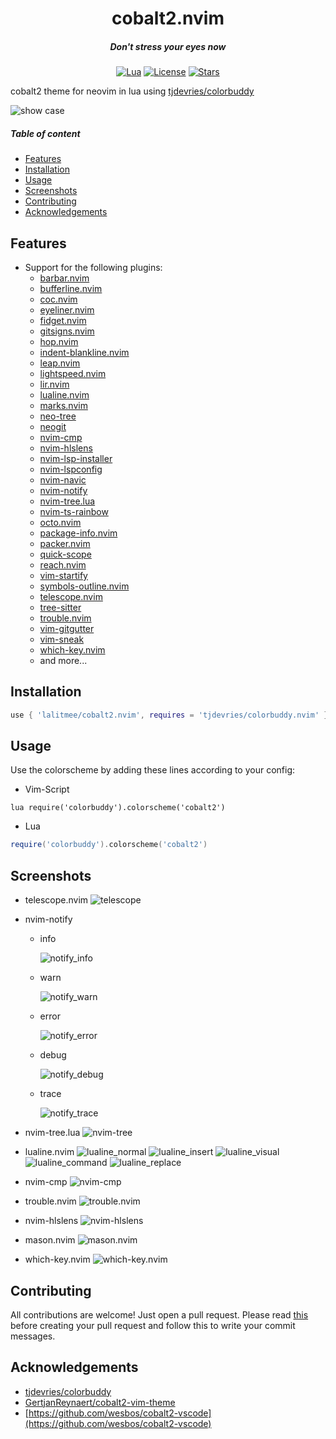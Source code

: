 <div align="center">

# cobalt2.nvim

##### Don't stress your eyes now

[![Lua](https://img.shields.io/badge/Lua-blue.svg?style=for-the-badge&logo=lua)](http://www.lua.org)
[![License](https://img.shields.io/github/license/lalitmee/cobalt2.nvim?color=%23FFC600&style=for-the-badge)](https://github.com/lalitmee/cobalt2.nvim/blob/main/LICENSE)
[![Stars](https://img.shields.io/github/stars/lalitmee/cobalt2.nvim?style=for-the-badge)](https://github.com/lalitmee/cobalt2.nvim/stargazers)

</div>

cobalt2 theme for neovim in lua using [tjdevries/colorbuddy](https://github.com/tjdevries/colorbuddy.nvim)

![show case](https://user-images.githubusercontent.com/10762218/197936892-5b8179d2-567d-4e94-981f-7c0a8b0108c0.png "cobalt2 theme for lua and javascript")

##### Table of content

- [Features](#features)
- [Installation](#installation)
- [Usage](#usage)
- [Screenshots](#screenshots)
- [Contributing](#contributing)
- [Acknowledgements](#acknowledgements)

## Features

- Support for the following plugins:
  - [barbar.nvim](https://github.com/romgrk/barbar.nvim)
  - [bufferline.nvim](https://github.com/akinsho/bufferline.nvim)
  - [coc.nvim](https://github.com/neoclide/coc.nvim)
  - [eyeliner.nvim](https://github.com/jinh0/eyeliner.nvim)
  - [fidget.nvim](https://github.com/j-hui/fidget.nvim)
  - [gitsigns.nvim](https://github.com/lewis6991/gitsigns.nvim)
  - [hop.nvim](https://github.com/phaazon/hop.nvim)
  - [indent-blankline.nvim](https://github.com/lukas-reineke/indent-blankline.nvim)
  - [leap.nvim](https://github.com/ggandor/leap.nvim)
  - [lightspeed.nvim](https://github.com/ggandor/lightspeed.nvim)
  - [lir.nvim](https://github.com/tamago324/lir.nvim)
  - [lualine.nvim](https://github.com/nvim-lualine/lualine.nvim)
  - [marks.nvim](https://github.com/chentau/marks.nvim)
  - [neo-tree](https://github.com/nvim-neo-tree/neo-tree.nvim)
  - [neogit](https://github.com/TimUntersberger/neogit)
  - [nvim-cmp](https://github.com/hrsh7th/nvim-cmp)
  - [nvim-hlslens](https://github.com/kevinhwang91/nvim-hlslens)
  - [nvim-lsp-installer](https://github.com/williamboman/nvim-lsp-installer)
  - [nvim-lspconfig](https://github.com/neovim/nvim-lspconfig)
  - [nvim-navic](https://github.com/SmiteshP/nvim-navic)
  - [nvim-notify](https://github.com/rcarriga/nvim-notify)
  - [nvim-tree.lua](https://github.com/kyazdani42/nvim-tree.lua)
  - [nvim-ts-rainbow](https://github.com/p00f/nvim-ts-rainbow)
  - [octo.nvim](https://github.com/pwntester/octo.nvim)
  - [package-info.nvim](https://github.com/vuki656/package-info.nvim)
  - [packer.nvim](https://github.com/wbthomason/packer.nvim)
  - [quick-scope](https://github.com/unblevable/quick-scope)
  - [reach.nvim](https://github.com/toppair/reach.nvim)
  - [vim-startify](https://github.com/mhinz/vim-startify)
  - [symbols-outline.nvim](https://github.com/simrat39/symbols-outline.nvim)
  - [telescope.nvim](https://github.com/nvim-telescope/telescope.nvim)
  - [tree-sitter](https://github.com/tree-sitter/tree-sitter)
  - [trouble.nvim](https://github.com/folke/trouble.nvim)
  - [vim-gitgutter](https://github.com/airblade/vim-gitgutter)
  - [vim-sneak](https://github.com/justinmk/vim-sneak)
  - [which-key.nvim](https://github.com/folke/which-key.nvim)
  - and more...

## Installation

```lua
use { 'lalitmee/cobalt2.nvim', requires = 'tjdevries/colorbuddy.nvim' }
```

## Usage

Use the colorscheme by adding these lines according to your config:

- Vim-Script

```vim
lua require('colorbuddy').colorscheme('cobalt2')
```

- Lua

```lua
require('colorbuddy').colorscheme('cobalt2')
```

## Screenshots

- telescope.nvim
  ![telescope](https://user-images.githubusercontent.com/10762218/197936895-1fe97c73-c553-4177-8ab4-d1ef2ed1d801.png)

- nvim-notify

  - info

    ![notify_info](https://user-images.githubusercontent.com/10762218/197936873-b91c82d7-3df0-46ec-8df8-84c5742bd7dd.png)

  - warn

    ![notify_warn](https://user-images.githubusercontent.com/10762218/197936879-20bc12f1-0461-461b-bd98-da187477c001.png)

  - error

    ![notify_error](https://user-images.githubusercontent.com/10762218/197936872-5328d9d6-8dcb-4cb3-af45-a4d5d87a63ac.png)

  - debug

    ![notify_debug](https://user-images.githubusercontent.com/10762218/197936870-d33a8bbe-30bf-4725-a145-cd0021f58099.png)

  - trace

    ![notify_trace](https://user-images.githubusercontent.com/10762218/197936875-ac63bc1d-315c-4ed8-9b12-490ef63495f0.png)

- nvim-tree.lua
  ![nvim-tree](https://user-images.githubusercontent.com/10762218/197936890-a7a98c34-e85a-41ce-9f02-39e6f1adb0ad.png)

- lualine.nvim
  ![lualine_normal](https://user-images.githubusercontent.com/10762218/197936865-867b726d-6695-4326-8c60-0e1e494bfa00.png)
  ![lualine_insert](https://user-images.githubusercontent.com/10762218/197936864-466cc896-f0a2-4f0b-b8d6-e4874f4b452d.png)
  ![lualine_visual](https://user-images.githubusercontent.com/10762218/197936867-96b9781d-fabd-45d2-9d01-9b1ada2f1cef.png)
  ![lualine_command](https://user-images.githubusercontent.com/10762218/197936861-33bbb461-d32f-4384-8704-a3ff48d17708.png)
  ![lualine_replace](https://user-images.githubusercontent.com/10762218/197936866-8b288eaa-fbf9-4aa3-9652-8eb1855a52cf.png)

- nvim-cmp
  ![nvim-cmp](https://user-images.githubusercontent.com/10762218/197936882-5ed94484-bd61-4a28-88b8-902e318d8386.png)

- trouble.nvim
  ![trouble.nvim](https://user-images.githubusercontent.com/10762218/197936897-11b0b3ae-e572-4d80-8322-e5e027257ef7.png)

- nvim-hlslens
  ![nvim-hlslens](https://user-images.githubusercontent.com/10762218/197936883-46942247-e14c-4ae2-8bd0-a98cc0a2f6ac.png)
- mason.nvim
  ![mason.nvim](https://user-images.githubusercontent.com/10762218/197936886-67e982ba-05f6-4b87-a492-53a771eea381.png)
- which-key.nvim
  ![which-key.nvim](https://user-images.githubusercontent.com/10762218/197936900-3fe4d373-3fca-41e1-ab1f-23ae1131c040.png)

## Contributing

All contributions are welcome! Just open a pull request. Please read [this](https://cbea.ms/git-commit)
before creating your pull request and follow this to write your commit messages.

## Acknowledgements

- [tjdevries/colorbuddy](https://github.com/tjdevries/colorbuddy.nvim)
- [GertjanReynaert/cobalt2-vim-theme](https://github.com/GertjanReynaert/cobalt2-vim-theme)
- [https://github.com/wesbos/cobalt2-vscode](https://github.com/wesbos/cobalt2-vscode)
